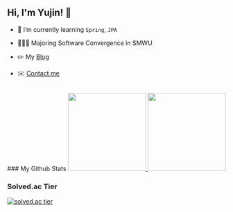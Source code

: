 ## Hi, I'm Yujin! 👋

- 🌱 I’m currently learning `Spring`, `JPA`

- 👩🏻‍🎓 Majoring Software Convergence in SMWU

- ✏️ My [Blog](https://yjcruise.tistory.com/)

- ✉️ <a href="mailto:claire9585@sookmyung.ac.kr" target="_blank">Contact me</a>

<br />
### My Github Stats
<a href="#">
  <img src="https://github-readme-stats.vercel.app/api?username=yujin113&theme=discord_old_blurple&count_private=true&show_icons=true" height="180px">
</a>
<a href="#">
  <img src="https://github-readme-stats.vercel.app/api/top-langs/?username=yujin113&count_private=true&theme=discord_old_blurple&layout=compact" height="180px">
</a>

### Solved.ac Tier
[![solved.ac tier](http://mazassumnida.wtf/api/generate_badge?boj=claire11)](https://solved.ac/claire11)


